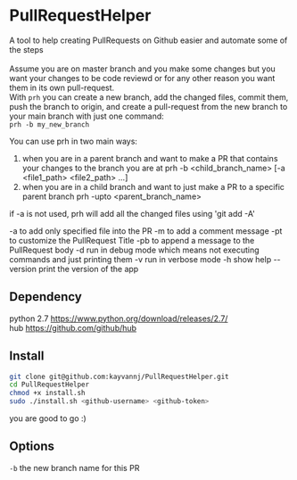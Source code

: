 # PullRequestHelper
A tool to help creating PullRequests on Github easier and automate some of the steps
<br><br>
Assume you are on master branch and you make some changes but you want your changes to be code reviewd or for any other reason you want them in its own pull-request.<br>
With ```prh``` you can create a new branch, add the changed files, commit them, push the branch to origin, and create a pull-request from the new branch to your main branch with just one command:<br>
```prh -b my_new_branch```<br>

You can use prh in two main ways:
1) when you are in a parent branch and want to make a PR that contains your changes to the branch you are at
prh -b <child_branch_name> [-a <file1_path> <file2_path> ...]
2) when you are in a child branch and want to just make a PR to a specific parent branch
prh -upto <parent_branch_name>

if -a  is not used, prh will add all the changed files using 'git add -A'

-a  to add only specified file into the PR
-m  to add a comment message
-pt to customize the PullRequest Title
-pb to append a message to the PullRequest body
-d  run in debug mode which means not executing commands and just printing them
-v  run in verbose mode
-h  show help
--version print the version of the app

## Dependency
python 2.7 https://www.python.org/download/releases/2.7/<br>
hub https://github.com/github/hub<br>

## Install
```bash
git clone git@github.com:kayvannj/PullRequestHelper.git
cd PullRequestHelper
chmod +x install.sh
sudo ./install.sh <github-username> <github-token>
```
you are good to go :)

## Options
```-b``` the new branch name for this PR<br>
